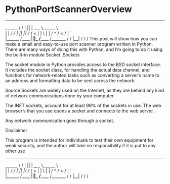 # PythonPortScannerOverview
__________    _____  __    ________ ________   
\______   \  /  |  ||  | __\_____  \\______ \  
 |    |  _/ /   |  ||  |/ /  _(__  < |    |  \ 
 |    |   \/    ^   /    <  /       \|    `   \
 |______  /\____   ||__|_ \/______  /_______  /
        \/      |__|     \/       \/        \/ 
This post will show how you can make a small and easy-to-use port scanner program written in Python. There are many ways of doing this with Python, and I’m going to do it using the built-in module Socket.
Sockets

The socket module in Python provides access to the BSD socket interface. It includes the socket class, for handling the actual data channel, and functions for network-related tasks such as converting a server’s name to an address and formatting data to be sent across the network.

Source Sockets are widely used on the Internet, as they are behind any kind of network communications done by your computer.

The INET sockets, account for at least 99% of the sockets in use. The web browser’s that you use opens a socket and connects to the web server.

Any network communication goes through a socket.



Disclaimer

This program is intended for individuals to test their own equipment for weak security, and the author will take no responsibility if it is put to any other use
__________    _____  __    ________ ________   
\______   \  /  |  ||  | __\_____  \\______ \  
 |    |  _/ /   |  ||  |/ /  _(__  < |    |  \ 
 |    |   \/    ^   /    <  /       \|    `   \
 |______  /\____   ||__|_ \/______  /_______  /
        \/      |__|     \/       \/        \/ 
